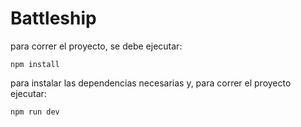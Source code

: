 # Battleship

para correr el proyecto, se debe ejecutar:

`npm install`

para instalar las dependencias necesarias y, para correr el proyecto ejecutar:

`npm run dev`

